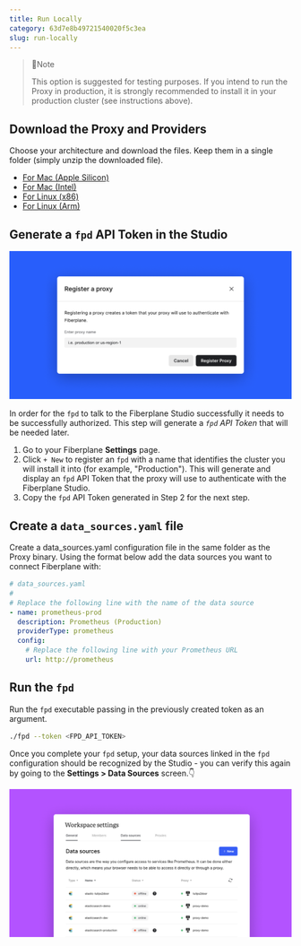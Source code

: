 ```yaml
---
title: Run Locally 
category: 63d7e8b49721540020f5c3ea
slug: run-locally
---
```


> 📍Note
>
> This option is suggested for testing purposes. If you intend to run the Proxy in production, it is strongly recommended to install it in your production cluster (see instructions above).

## Download the Proxy and Providers

Choose your architecture and download the files. Keep them in a single folder (simply unzip the downloaded file).

- [For Mac (Apple Silicon)](https://fp.dev/proxy/latest/aarch64-apple-darwin/proxy.zip)
- [For Mac (Intel)](https://fp.dev/proxy/latest/x86_64-apple-darwin/proxy.zip)
- [For Linux (x86)](https://fp.dev/proxy/latest/aarch64-unknown-linux-gnu/proxy.zip)
- [For Linux (Arm)](https://fp.dev/proxy/latest/x86_64-unknown-linux-gnu/proxy.zip)

## Generate a `fpd` API Token in the Studio

![Register an fpd](/docs/quickstart/register_an_fpd.png)

In order for the `fpd` to talk to the Fiberplane Studio successfully it needs to be successfully authorized. This step will generate a *`fpd` API Token* that will be needed later.

1. Go to your Fiberplane **Settings** page.
2. Click `+ New` to register an `fpd` with a name that identifies the cluster you will install it into (for example, "Production"). This will generate and display an `fpd` API Token that the proxy will use to authenticate with the Fiberplane Studio.
3. Copy the `fpd` API Token generated in Step 2 for the next step.

## Create a `data_sources.yaml` file

Create a data_sources.yaml configuration file in the same folder as the Proxy binary. Using the format below add the data sources you want to connect Fiberplane with:

```yaml
# data_sources.yaml
#
# Replace the following line with the name of the data source
- name: prometheus-prod
  description: Prometheus (Production)
  providerType: prometheus
  config:
    # Replace the following line with your Prometheus URL
    url: http://prometheus
```

## Run the `fpd`

Run the `fpd` executable passing in the previously created token as an argument.

```bash
./fpd --token <FPD_API_TOKEN>
```

Once you complete your `fpd` setup, your data sources linked in the `fpd` configuration should be recognized by the Studio - you can verify this again by going to the **Settings > Data Sources** screen.👇

![Untitled](/docs/quickstart/deploy-to-kubernetes/Untitled.png)
